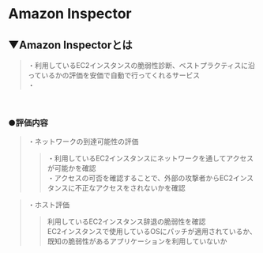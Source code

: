 # Amazon Inspector

## ▼Amazon Inspectorとは
>・利用しているEC2インスタンスの脆弱性診断、ベストプラクティスに沿っているかの評価を安価で自動で行ってくれるサービス<br>
>・<br>
<br>

### ●評価内容
>・ネットワークの到達可能性の評価<br>
>>・利用しているEC2インスタンスにネットワークを通してアクセスが可能かを確認<br>
>>・アクセスの可否を確認することで、外部の攻撃者からEC2インスタンスに不正なアクセスをされないかを確認<br>


>・ホスト評価<br>
>>利用しているEC2インスタンス辞退の脆弱性を確認<br>
>>EC2インスタンスで使用しているOSにパッチが適用されているか、既知の脆弱性があるアプリケーションを利用していないか<br>
<br>
